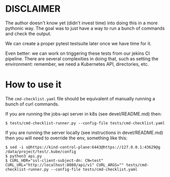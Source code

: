 # DISCLAIMER

The author doesn't know yet (didn't invest time) into doing this in a more pythonic way. The goal
was to just have a way to run a bunch of commands and check the output.

We can create a proper pytest testsuite later once we have time for it.

Even better: we can work on triggering these tests from our jekins CI pipeline.
There are several complexities in doing that, such as setting the environment: remember, we need a
Kubernetes API, directories, etc.

# How to use it

The `cmd-checklist.yaml` file should be equivalent of manually running a bunch of curl commands.

If you are running the jobs-api server in k8s (see devel/README.md) then:

```
$ tests/cmd-checklist-runner.py --config-file tests/cmd-checklist.yaml
```
If you are running the server locally (see instructions in devel/README.md) then you will need
to override the env, something like this:

```
$ sed -i s@https://kind-control-plane:6443@https://127.0.0.1:43629@g /data/project/test/.kube/config
$ python3 api.py
$ CURL_HDR="ssl-client-subject-dn: CN=test" CURL_URL="http://localhost:8080/api/v1" CURL_ARGS="" tests/cmd-checklist-runner.py --config-file tests/cmd-checklist.yaml
```


